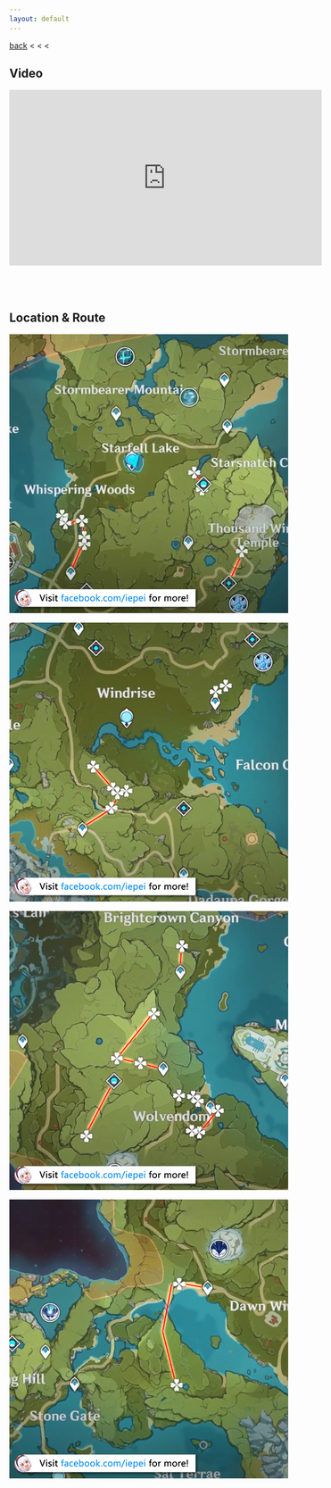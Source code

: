 ```yaml
---
layout: default
---
```


[back](../) < < <

## Video

<iframe width="560" height="315" src="https://www.youtube.com/embed/2UIoYr2vtvs" frameborder="0" allow="accelerometer; autoplay; clipboard-write; encrypted-media; gyroscope; picture-in-picture" allowfullscreen></iframe>

<br/><br/>

## Location & Route

![small lamp grass route 1](small-lamp-grass-route-1.jpg)

![small lamp grass route 2](small-lamp-grass-route-2.jpg)

![small lamp grass route 3](small-lamp-grass-route-3.jpg)

![small lamp grass route 4](small-lamp-grass-route-4.jpg)
